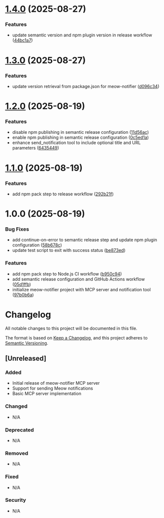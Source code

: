 # [1.4.0](https://github.com/liangshixing/meow-notifier/compare/v1.3.0...v1.4.0) (2025-08-27)


### Features

* update semantic version and npm plugin version in release workflow ([44bc1a7](https://github.com/liangshixing/meow-notifier/commit/44bc1a7a2bb83a60b7ed48f718ab69d8ea0e4b63))

# [1.3.0](https://github.com/liangshixing/meow-notifier/compare/v1.2.0...v1.3.0) (2025-08-27)


### Features

* update version retrieval from package.json for meow-notifier ([d096c34](https://github.com/liangshixing/meow-notifier/commit/d096c34054b5b4ab4cac1d85584520bdf6b2e3ec))

# [1.2.0](https://github.com/liangshixing/meow-notifier/compare/v1.1.0...v1.2.0) (2025-08-19)


### Features

* disable npm publishing in semantic release configuration ([11d56ac](https://github.com/liangshixing/meow-notifier/commit/11d56ac8ad0e59030bf8be12e58281a744451fe8))
* enable npm publishing in semantic release configuration ([0c5ed1a](https://github.com/liangshixing/meow-notifier/commit/0c5ed1a6dab30a8c7be7fa720c695cfbd077fbe8))
* enhance send_notification tool to include optional title and URL parameters ([6435449](https://github.com/liangshixing/meow-notifier/commit/64354498e8b26d33334013056fec3c2fffc155b3))

# [1.1.0](https://github.com/liangshixing/meow-notifier/compare/v1.0.0...v1.1.0) (2025-08-19)


### Features

* add npm pack step to release workflow ([292b21f](https://github.com/liangshixing/meow-notifier/commit/292b21f796729b397b101a376634e527a6a141d8))

# 1.0.0 (2025-08-19)


### Bug Fixes

* add continue-on-error to semantic release step and update npm plugin configuration ([58b678c](https://github.com/liangshixing/meow-notifier/commit/58b678c6b82e787044edad670470878e12733a62))
* update test script to exit with success status ([be873ed](https://github.com/liangshixing/meow-notifier/commit/be873ed23b1dbb374c37dfd6ac79303afc802bf6))


### Features

* add npm pack step to Node.js CI workflow ([b950c94](https://github.com/liangshixing/meow-notifier/commit/b950c9448e797144ddd7408f65af9016b80c8c61))
* add semantic release configuration and GitHub Actions workflow ([05d1ffb](https://github.com/liangshixing/meow-notifier/commit/05d1ffb6b92fb1f4a863f540304cbbf473512f2c))
* initialize meow-notifier project with MCP server and notification tool ([97b0b6a](https://github.com/liangshixing/meow-notifier/commit/97b0b6a36da915782177f5dd0529d3d9b326362e))

# Changelog

All notable changes to this project will be documented in this file.

The format is based on [Keep a Changelog](https://keepachangelog.com/en/1.0.0/),
and this project adheres to [Semantic Versioning](https://semver.org/spec/v2.0.0.html).

## [Unreleased]

### Added
- Initial release of meow-notifier MCP server
- Support for sending Meow notifications
- Basic MCP server implementation

### Changed
- N/A

### Deprecated
- N/A

### Removed
- N/A

### Fixed
- N/A

### Security
- N/A
